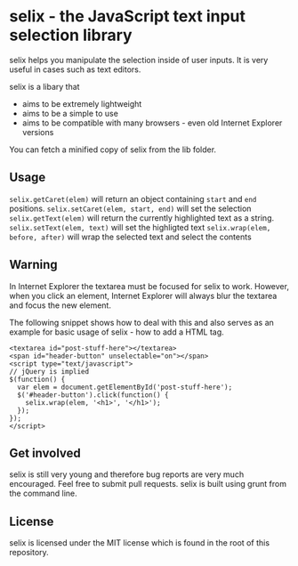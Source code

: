 selix - the JavaScript text input selection library
===================================================

selix helps you manipulate the selection inside of user inputs. It is very useful in cases such as text editors.

selix is a libary that

- aims to be extremely lightweight
- aims to be a simple to use
- aims to be compatible with many browsers - even old Internet Explorer versions

You can fetch a minified copy of selix from the lib folder.

Usage
-----

`selix.getCaret(elem)` will return an object containing `start` and `end` positions.
`selix.setCaret(elem, start, end)` will set the selection
`selix.getText(elem)` will return the currently highlighted text as a string.
`selix.setText(elem, text)` will set the highligted text
`selix.wrap(elem, before, after)` will wrap the selected text and select the contents

Warning
-------

In Internet Explorer the textarea must be focused for selix to work. However, when you click an element, Internet Explorer will always blur the textarea and focus the new element.

The following snippet shows how to deal with this and also serves as an example for basic usage of selix - how to add a HTML tag.

```
<textarea id="post-stuff-here"></textarea>
<span id="header-button" unselectable="on"></span>
<script type="text/javascript">
// jQuery is implied
$(function() {
  var elem = document.getElementById('post-stuff-here');
  $('#header-button').click(function() {
    selix.wrap(elem, '<h1>', '</h1>');
  });
});
</script>
```

Get involved
------------

selix is still very young and therefore bug reports are very much encouraged. Feel free to submit pull requests. selix is built using grunt from the command line.

License
-------

selix is licensed under the MIT license which is found in the root of this repository.